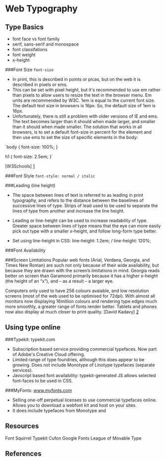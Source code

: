 Web Typography
==============

Type Basics
-----------
* font face vs font family
* serif, sans-serif and monospace
* font classifations
* font weight
* x-height

###Font Size
`font-size`
* In print, this is described in points or picas, but on the web it is described in pixels or ems.
* This can be set with pixel height, but it's recommended to use em rather than pixels to allow users to resize the text in the browser menu. Em units are recommended by W3C. 1em is equal to the current font size. The default text size in browsers is 16px. So, the default size of 1em is 16px.
* Unfortunately, there is still a problem with older versions of IE and ems. The text becomes larger than it should when made larger, and smaller than it should when made smaller. The solution that works in all browsers, is to set a default font-size in percent for the <body> element and then use ems to set the size of specific elements in the body:

`body {
    font-size: 100%;
}

h1 {
    font-size: 2.5em;
}`

[W3Schools] [1]


###Font Style
`font-style: normal / italic`


###Leading (line height)
* The space between lines of text is referred to as leading in print typography, and refers to the distance between the baselines of successive lines of type. Strips of lead used to be used to separate the lines of type from another and increase the line height.
* Leading or line-height can be used to increase readability of type. Greater space between lines of type means that the eye can more easily pick out type with a smaller x-height, and follow long-form type better.

* Set using line-height in CSS: line-height: 1.2em; /  line-height: 120%;

###Font Availability



###Screen Limitations
Popular web fonts (Arial, Verdana, Georgia, and Times New Roman) are such not only because of their wide availability, but because they are drawn with the screen’s limitations in mind. Georgia reads better on screen than Garamond primarily because it has a higher x-height (the height of an “x”), and – as a result – a larger eye.

Computers only used to have 256 colours avaiable, and low resolution screens (most of the web used to be optimised for 72dpi). With almost all monitors now displaying 16million colours and rendering type edges much more smoothly, a greater range of fonts render better. Tablets and phones now also display at much closer to print quality.
[David Kadavy] [2]


Using type online
-----------------

###Typekit: typekit.com
* Subscription based service providing commercial typefaces. Now part of Adobe's Creative Cloud offering.
* Limited range of type foundries, although this does appear to be growing. Does not include Monotype of Linotype typefaces (separate services).
* Javscript based font availability: typekit-generated JS allows selected font-faces to be used in CSS.

###MyFonts: www.myfonts.com
* Selling one-off perpetual licenses to use commercial typefaces online. Allows you to download a webfont kit and host on your sites.
* It does include typefaces from Monotype and

Resources
---------
Font Squirrel
Typekit
Cufon
Google Fonts
League of Movable Type



References
----------
[1]: http://www.w3schools.com/css/css_font.asp] "W3Schools"
[2]: http://kadavy.net/blog/posts/design-for-hackers-why-you-dont-use-garamond-on-the-web/ "David Kadavy"

